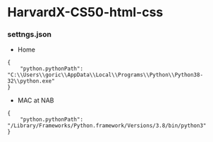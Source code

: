 # HarvardX-CS50-html-css

### settngs.json
- Home
```
{
    "python.pythonPath": "C:\\Users\\goric\\AppData\\Local\\Programs\\Python\\Python38-32\\python.exe"
}
```
- MAC at NAB
```
{
    "python.pythonPath": "/Library/Frameworks/Python.framework/Versions/3.8/bin/python3"
}
```
